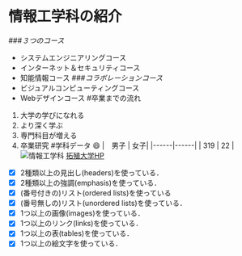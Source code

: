 # 情報工学科の紹介
<!-- Markdown記法を使って学科の紹介ページを作る -->

###*３つのコース*
* システムエンジニアリングコース
* インターネット＆セキュリティコース
* 知能情報コース
###*コラボレーションコース*
* ビジュアルコンピューティングコース
* Webデザインコース
#卒業までの流れ
1. 大学の学びになれる
2. より深く学ぶ
3. 専門科目が増える
4. 卒業研究
#学科データ :smile:
|　男子 | 女子|
|------|------|
| 319  | 22   |
![情報工学科](https://feng.takushoku-u.ac.jp/albums/abm00014693.jpg)
[拓殖大学HP](https://feng.takushoku-u.ac.jp/course/cs/introduction.html)
<!-- この部分より上に記述を追加して下のチェックボックスで確認する -->
- [x] 2種類以上の見出し(headers)を使っている．
- [x] 2種類以上の強調(emphasis)を使っている．
- [x] (番号付きの)リスト(ordered lists)を使っている
- [x] (番号無しの)リスト(unordered lists)を使っている．
- [x] 1つ以上の画像(images)を使っている．
- [x] 1つ以上のリンク(links)を使っている．
- [x] 1つ以上の表(tables)を使っている．
- [x] 1つ以上の絵文字を使っている．
